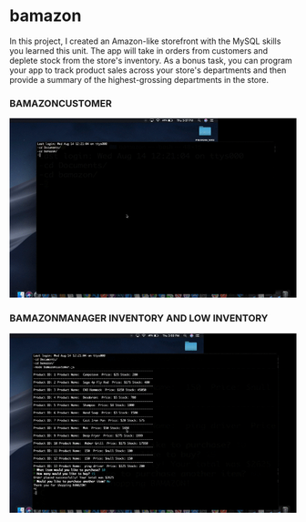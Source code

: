 # bamazon
In this project, I created an Amazon-like storefront with the MySQL skills you learned this unit. The app will take in orders from customers and deplete stock from the store's inventory. As a bonus task, you can program your app to track product sales across your store's departments and then provide a summary of the highest-grossing departments in the store.

<h3>BAMAZONCUSTOMER</H3>

![ ](bamazoncustomer.gif)


<h3>BAMAZONMANAGER INVENTORY AND LOW INVENTORY</H3>

![ ](bamman1.gif)

